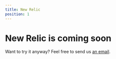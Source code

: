 ```yaml
---
title: New Relic
position: 1
---
```


# New Relic is coming soon


Want to try it anyway? Feel free to send us [an email](mailto:support@clever-cloud.com).